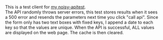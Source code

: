 This is a test client for [my noisy-apitest](https://github.com/danielruss/noisy-apitest).  
The API randomly throws server errors, this test stores results when it sees a 500 error and resends
the parameters next time you click "call api".  Since the form only has two text boxes with fixed keys,
I append a date to each key so that the values are unique.  When the API is successful, ALL values are displayed
on the web page.  The cache is then cleared.
